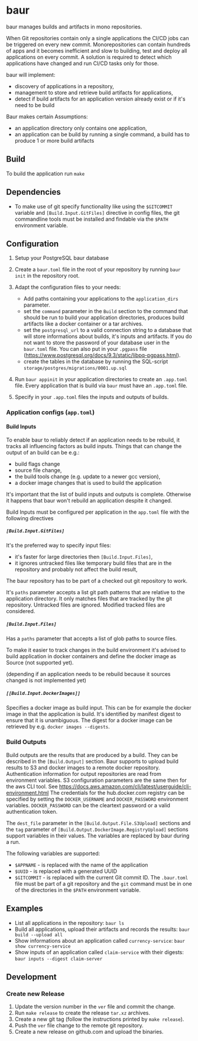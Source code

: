 # baur
baur manages builds and artifacts in mono repositories.

When Git repositories contain only a single applications the CI/CD jobs can be
triggered on every new commit.
Monorepositories can contain hundreds of apps and it becomes inefficient and
slow to building, test and deploy all applications on every commit.
A solution is required to detect which applications have changed and run CI/CD
tasks only for those.

baur will implement:
- discovery of applications in a repository,
- management to store and retrieve build artifacts for applications,
- detect if build artifacts for an application version already exist or if it's
  need to be build

Baur makes certain Assumptions:
- an application directory only contains one application,
- an application can be build by running a single command,
  a build has to produce 1 or more build artifacts


## Build
To build the application run `make`

## Dependencies
- To make use of git specify functionality like using the `$GITCOMMIT` variable
    and `[Build.Input.GitFiles]` directive in config files,  the git commandline tools
    must be installed and findable via the `$PATH` environment variable.

## Configuration
1. Setup your PostgreSQL baur database
1. Create a `baur.toml` file in the root of your repository by running
   `baur init` in the repository root.

2. Adapt the configuration files to your needs:
   - Add paths containing your applications to the `application_dirs` parameter.
   - set the `command`  parameter in the `Build` section to the  command that
     should be run to build your application
     directories, produces build artifacts like a docker container or a tar
     archives.
   - set the `postgresql_url` to a valid connection string to a database that
     will store informations about builds, it's inputs and artifacts.
    If you do not want to store the password of your database user in the
    `baur.toml` file. You can also put in your `.pgpass` file
    (https://www.postgresql.org/docs/9.3/static/libpq-pgpass.html).
   - create the tables in the database by running the SQL-script
     `storage/postgres/migrations/0001.up.sql`

2. Run `baur appinit` in your application directories to create an `.app.toml`
   file.
   Every application that is build via `baur` must have an `.app.toml` file.

3. Specify in your `.app.toml` files the inputs and outputs of builds.

### Application configs (`app.toml`)
#### Build Inputs
To enable baur to reliably detect if an application needs to be rebuild, it
tracks all influencing factors as build inputs.
Things that can change the output of an build can be e.g.:
- build flags change
- source file change,
- the build tools change (e.g. update to a newer gcc version),
- a docker image changes that is used to build the application

It's important that the list of build inputs and outputs is complete. Otherwise
it happens that baur won't rebuild an application despite it changed.

Build Inputs must be configured per application in the `app.toml` file with the
following directives

##### `[Build.Input.GitFiles]`
It's the preferred way to specify input files:
- it's faster for large directories then `[Build.Input.Files]`,
- it ignores untracked files like temporary build files that are in the
    repository and probably not affect the build result,

The baur repository has to be part of a checked out git repository to work.

It's `paths` parameter accepts a list git path patterns that are relative to the
application directory.
It only matches files that are tracked by the git repository. Untracked files
are ignored. Modified tracked files are considered.

##### `[Build.Input.Files]`
Has a `paths` parameter that accepts a list of glob paths to source files.

To make it easier to track changes in the build environment it's advised to
build application in docker containers and define the docker image as Source
(not supported yet).

(depending if an application needs to be rebuild because it sources changed is
not implemented yet)

##### `[[Build.Input.DockerImages]]`
Specifies a docker image as build input. This can be for example the docker
image in that the application is build.
It's identified by manifest digest to ensure that it is unambiguous.
The digest for a docker image can be retrieved by e.g.
`docker images --digests`.

### Build Outputs
Build outputs are the results that are produced by a build. They can be
described in the `[Build.Output]` section.
Baur supports to upload build results to S3 and docker images to a remote docker
repository.
Authentication information for output repositories are read from
environment variables. S3 configuration parameters are the same then for the
aws CLI tool. See
https://docs.aws.amazon.com/cli/latest/userguide/cli-environment.html
The credentials for the hub.docker.com registry can be specified by setting
the `DOCKER_USERNAME` and `DOCKER_PASSWORD` environment variables.
`DOCKER_PASSWORD` can be the cleartext password or a valid authentication
token.

The `dest_file` parameter in the `[Build.Output.File.S3Upload]` sections and the
`tag` parameter of `[Build.Output.DockerImage.RegistryUpload]` sections support
variables in their values.
The variables are replaced by baur during a run.

The following variables are supported:
- `$APPNAME` - is replaced with the name of the application
- `$UUID` - is replaced with a generated UUID
- `$GITCOMMIT` - is replaced with the current Git commit ID.
                 The `.baur.toml` file must be part of a git repository and the
                 `git` command must be in one of the directories in the `$PATH`
                 environment variable.

## Examples
- List all applications in the repository:
  `baur ls`
- Build all applications, upload their artifacts and records the results:
  `baur build --upload all`
- Show informations about an application called `currency-service`:
  `baur show currency-service`
- Show inputs of an application called `claim-service` with their digests:
  `baur inputs --digest claim-server`

## Development
### Create new Release
1. Update the version number in the `ver` file and commit the change.
2. Run `make release` to create the release `tar.xz` archives.
3. Create a new git tag (follow the instructions printed by `make release`).
4. Push the `ver` file change to the remote git repository.
5. Create a new release on github.com and upload the binaries.

[modeline]: # ( vi:set tabstop=4 shiftwidth=4 tw=80 expandtab spell spl=en : )
